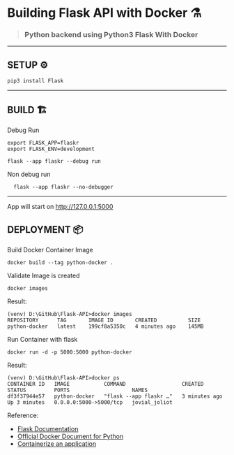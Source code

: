# Building Flask API with Docker ⚗️
> ### Python backend using Python3 Flask With Docker

----

## **SETUP** ⚙️

    pip3 install Flask

-----

## **BUILD** 🏗️

Debug Run

    export FLASK_APP=flaskr
    export FLASK_ENV=development

    flask --app flaskr --debug run


Non debug run

      flask --app flaskr --no-debugger

----

App will start on http://127.0.0.1:5000


## **DEPLOYMENT** 📦

Build Docker Container Image 
 
    docker build --tag python-docker .

Validate Image is created

    docker images

Result:

    (venv) D:\GitHub\Flask-API>docker images
    REPOSITORY      TAG       IMAGE ID       CREATED          SIZE
    python-docker   latest    199cf8a5350c   4 minutes ago    145MB

Run Container with flask

    docker run -d -p 5000:5000 python-docker

Result:
    
    (venv) D:\GitHub\Flask-API>docker ps
    CONTAINER ID   IMAGE           COMMAND                  CREATED         STATUS         PORTS                    NAMES
    df3f37944e57   python-docker   "flask --app flaskr …"   3 minutes ago   Up 3 minutes   0.0.0.0:5000->5000/tcp   jovial_joliot


Reference:
- [Flask Documentation](https://flask.palletsprojects.com/en/2.2.x/)
- [Official Docker Document for Python](https://docs.docker.com/language/python/)
- [Containerize an application](https://docs.docker.com/get-started/02_our_app/)
